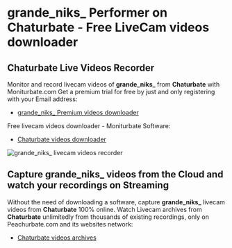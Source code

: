 # grande_niks_ Performer on Chaturbate - Free LiveCam videos downloader

## Chaturbate Live Videos Recorder

Monitor and record livecam videos of **grande_niks_** from **Chaturbate** with Moniturbate.com
Get a premium trial for free by just and only registering with your Email address:
* [grande_niks_ Premium videos downloader](https://moniturbate.com/request-demo-licence-key.html)

Free livecam videos downloader - Moniturbate Software:
* [Chaturbate videos downloader](https://moniturbate.com/moniturbate-download-software.html)

![grande_niks_ livecam videos recorder](https://peachurnet.com/templates/moniturbate-software.png)


## Capture grande_niks_ videos from the Cloud and watch your recordings on Streaming

Without the need of downloading a software, capture **grande_niks_** livecam videos from **Chaturbate** 100% online.
Watch Livecam archives from **Chaturbate** unlimitedly from thousands of existing recordings, only on Peachurbate.com and its websites network:
* [Chaturbate videos archives](https://peachurnet.com/)